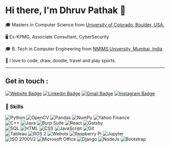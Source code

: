 # Hi there, I'm Dhruv Pathak 👋 

🎓 Masters in Computer Science from [University of Colorado, Boulder, USA.](https://www.colorado.edu/)

🖥️ Ex-KPMG, Associate Consultant, CyberSecurity

🎓 B. Tech in Computer Engineering from [NMIMS University, Mumbai, India](https://engineering.nmims.edu/)

:art: I love to code, draw, doodle, travel and play sports.

---

## Get in touch :

[![Website Badge](https://img.shields.io/badge/Website-000000?style=for-the-badge&logo=About.me&logoColor=white)](https://dhruvpathak.com)
[![Linkedin Badge](https://img.shields.io/badge/LinkedIn-0077B5?style=for-the-badge&logo=linkedin&logoColor=white//)](https://www.linkedin.com/in/dhruvpathak1/)
[![Gmail Badge](https://img.shields.io/badge/Gmail-D14836?style=for-the-badge&logo=gmail&logoColor=white)](mailto:dhruvpathak2506@gmail.com)
[![Instagram Badge](https://img.shields.io/badge/Instagram-E4405F?style=for-the-badge&logo=instagram&logoColor=white)](https://www.instagram.com/dhruv_._pathak/)

### 🚀 Skills  

![Python](https://img.shields.io/badge/Python-3776AB?style=for-the-badge&logo=python&logoColor=white)
![OpenCV](https://img.shields.io/badge/OpenCV-5C3EE8?style=for-the-badge&logo=opencv&logoColor=white)
![Pandas](https://img.shields.io/badge/Pandas-150458?style=for-the-badge&logo=pandas&logoColor=white)
![NumPy](https://img.shields.io/badge/Numpy-013243?style=for-the-badge&logo=numpy&logoColor=white)
![Yahoo Finance](https://img.shields.io/badge/Yahoo%20Finance-6001D2?style=for-the-badge&logo=yahoo&logoColor=white)  
![C++](https://img.shields.io/badge/C++-00599C?style=for-the-badge&logo=cplusplus&logoColor=white)
![Java](https://img.shields.io/badge/Java-007396?style=for-the-badge&logo=java&logoColor=white)
![Burp Suite](https://img.shields.io/badge/Burp%20Suite-FF6F00?style=for-the-badge&logo=burp-suite&logoColor=white)
![React](https://img.shields.io/badge/React-20232A?style=for-the-badge&logo=react&logoColor=61DAFB)
![Gatsby](https://img.shields.io/badge/Gatsby-663399?style=for-the-badge&logo=gatsby&logoColor=white)  
![SQL](https://img.shields.io/badge/SQL-336791?style=for-the-badge&logo=postgresql&logoColor=white)
![HTML](https://img.shields.io/badge/HTML5-E34F26?style=for-the-badge&logo=html5&logoColor=white)
![CSS](https://img.shields.io/badge/CSS3-1572B6?style=for-the-badge&logo=css3&logoColor=white)
![JavaScript](https://img.shields.io/badge/JavaScript-F7DF1E?style=for-the-badge&logo=javascript&logoColor=black)
![Git](https://img.shields.io/badge/Git-F05032?style=for-the-badge&logo=git&logoColor=white)  
![Tableau](https://img.shields.io/badge/Tableau-E97627?style=for-the-badge&logo=tableau&logoColor=white)
![ROS 2](https://img.shields.io/badge/ROS2-22314E?style=for-the-badge&logo=ros&logoColor=white)
![Webots](https://img.shields.io/badge/Webots-654FF0?style=for-the-badge&logoColor=white)
![Raspberry Pi](https://img.shields.io/badge/Raspberry%20Pi-A22846?style=for-the-badge&logo=raspberrypi&logoColor=white)
![Jupyter](https://img.shields.io/badge/Jupyter-F37626?style=for-the-badge&logo=jupyter&logoColor=white)  
![ISO 27001/2](https://img.shields.io/badge/ISO%2027001/2-0072C6?style=for-the-badge&logo=security&logoColor=white)
![Microsoft Office](https://img.shields.io/badge/Microsoft%20Office-D83B01?style=for-the-badge&logo=microsoftoffice&logoColor=white)
![Django](https://img.shields.io/badge/Django-092E20?style=for-the-badge&logo=django&logoColor=white)
![NodeJs](https://img.shields.io/badge/Node.js-43853D?style=for-the-badge&logo=node.js&logoColor=white)
![Bootstrap](https://img.shields.io/badge/Bootstrap-563D7C?style=for-the-badge&logo=bootstrap&logoColor=white)

